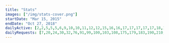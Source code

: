 ```yaml
---
title: "Stats"
images: ["/img/stats-cover.png"]
startDate: "Mar 15, 2015"
endDate: "Oct 27, 2018"
dailyActive: [2,2,5,5,5,6,9,10,10,11,12,12,15,16,16,17,17,17,17,17,18,18,19,19,19,20,20,21,25,29,31,36,43,44,44,45,46,46,46,46,46,48,48,48,48,49,50,50,50,50,50,51,51,51,51,53,54,55,56,57,62,64,70,70,72,72,73,75,76,77,77,77,77,77,79,83,84,92,97,102,106,115,119,125,133,139,141,146,157,162,167,171,174,187,192,201,214,221,227,233]
dailyRequests: [7,20,24,30,32,76,91,99,100,103,108,175,179,183,190,210,219,232,234,239,245,246,247,283,303,310,313,322,326,331,334,335,341,343,345,348,352,374,386,390,404,412,420,427,432,435,442,446,453,457,468,474,483,486,495,505,517,528,537,542,560,569,576,585,597,605,610,620,630,639,646,655,660,666,698,745,1114,1219,1327,1404,1452,1502,1541,1584,1623,1663,1772,1814,1903,1948,1983,2025,2070,2125,2157,2326,2394,2441,2499,2545]
---
```

